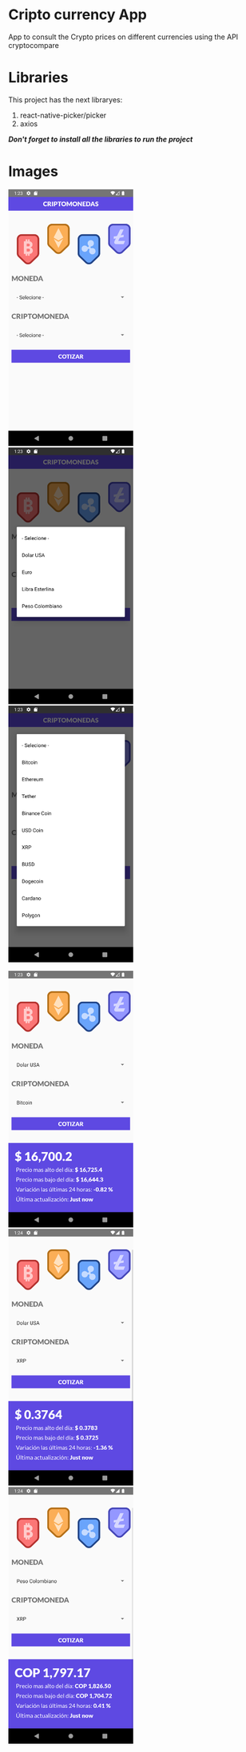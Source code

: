 # Cripto currency App  
  App to consult the Crypto prices on different currencies using the API cryptocompare  
  
# Libraries

This project has the next libraryes:

1. react-native-picker/picker
2. axios

***Don't forget to install all the libraries to run the project***

# Images

<img src="ImageApp/Screenshot_1668648223.png" alt="drawing" width="250"/> &nbsp;&nbsp;&nbsp;&nbsp;
<img src="ImageApp/Screenshot_1668648227.png" alt="drawing" width="250"/> &nbsp;&nbsp;&nbsp;&nbsp; 
<img src="ImageApp/Screenshot_1668648230.png" alt="drawing" width="250"/> &nbsp;&nbsp;&nbsp;&nbsp;  
 
 
<img src="ImageApp/Screenshot_1668648235.png" alt="drawing" width="250"/> &nbsp;&nbsp;&nbsp;&nbsp;
<img src="ImageApp/Screenshot_1668648246.png" alt="drawing" width="250"/> &nbsp;&nbsp;&nbsp;&nbsp;
<img src="ImageApp/Screenshot_1668648252.png" alt="drawing" width="250"/> &nbsp;&nbsp;&nbsp;&nbsp;


 
 

